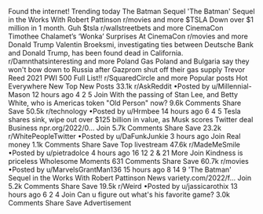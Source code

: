Found the internet!
Trending today
The Batman Sequel
'The Batman' Sequel in the Works With Robert Pattinson
r/movies and more
$TSLA
Down over $1 million in 1 month. Guh $tsla
r/wallstreetbets and more
CinemaCon
Timothee Chalamet’s ‘Wonka’ Surprises At CinemaCon
r/movies and more
Donald Trump
Valentin Broeksmi, investigating ties between Deutsche Bank and Donald Trump, has been found dead in California.
r/Damnthatsinteresting and more
Poland Gas
Poland and Bulgaria say they won't bow down to Russia after Gazprom shut off their gas supply
Trevor Reed
2021 PWI 500 Full List!!
r/SquaredCircle and more
Popular posts
Hot
Everywhere
New
Top
New Posts
33.1k
r/AskReddit
•Posted by
u/Millennial-Mason
12 hours ago
4
2
5
Join
With the passing of Stan Lee, and Betty White, who is Americas token "Old Person" now?
9.6k Comments
Share
Save
50.5k
r/technology
•Posted by
u/Hrmbee
14 hours ago
6
4
5
Tesla shares sink, wipe out over $125 billion in value, as Musk scores Twitter deal
Business
npr.org/2022/0...
Join
5.7k Comments
Share
Save
23.2k
r/WhitePeopleTwitter
•Posted by
u/DaFunkJunkie
3 hours ago
Join
Real money
1.1k Comments
Share
Save
Top livestream
47.6k
r/MadeMeSmile
•Posted by
u/pietradolce
4 hours ago
16
12
2
& 21 More
Join
Kindness is priceless
 Wholesome Moments 
631 Comments
Share
Save
60.7k
r/movies
•Posted by
u/MarvelsGrantMan136
15 hours ago
8
14
9
'The Batman' Sequel in the Works With Robert Pattinson
News
variety.com/2022/f...
Join
5.2k Comments
Share
Save
19.5k
r/Weird
•Posted by
u/jassicarothix
13 hours ago
6
2
4
Join
Can u figure out what's his favorite game?
3.0k Comments
Share
Save
Advertisement